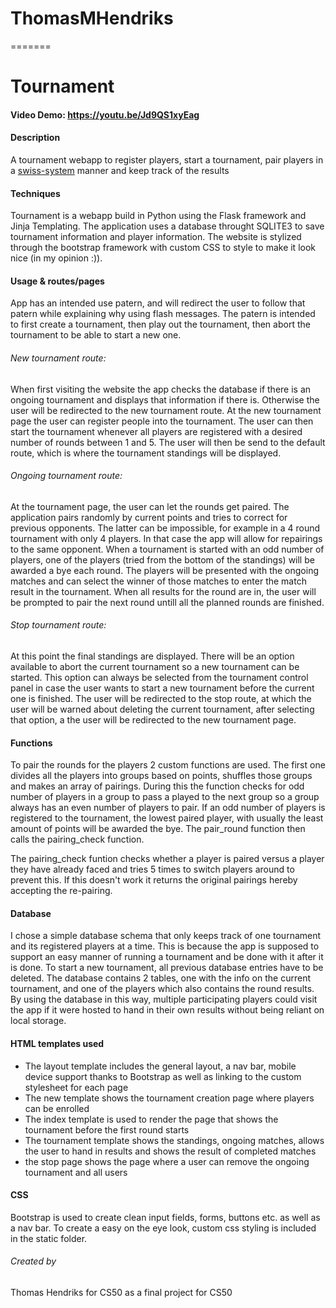 # ThomasMHendriks
=======
# Tournament

#### Video Demo: https://youtu.be/Jd9QS1xyEag

#### Description
A tournament webapp to register players, start a tournament, pair players in a [swiss-system](https://en.wikipedia.org/wiki/Swiss-system_tournament) manner and keep track of the results

#### Techniques
Tournament is a webapp build in Python using the Flask framework and Jinja Templating. The application uses a database throught SQLITE3 to save tournament information and player information. The website is stylized through the bootstrap framework with custom CSS to style to make it look nice (in my opinion :)).

#### Usage & routes/pages
App has an intended use patern, and will redirect the user to follow that patern while explaining why using flash messages. The patern is intended to first create a tournament, then play out the tournament, then abort the tournament to be able to start a new one.

###### New tournament route:
When first visiting the website the app checks the database if there is an ongoing tournament and displays that information if there is. Otherwise the user will be redirected to the new tournament route. At the new tournament page the user can register people into the tournament. The user can then start the tournament whenever all players are registered with a desired number of rounds between 1 and 5. The user will then be send to the default route, which is where the tournament standings will be displayed.

###### Ongoing tournament route:
At the tournament page, the user can let the rounds get paired. The application pairs randomly by current points and tries to correct for previous opponents. The latter can be impossible, for example in a 4 round tournament with only 4 players. In that case the app will allow for repairings to the same opponent. When a tournament is started with an odd number of players, one of the players (tried from the bottom of the standings) will be awarded a bye each round. The players will be presented with the ongoing matches and can select the winner of those matches to enter the match result in the tournament. When all results for the round are in, the user will be prompted to pair the next round untill all the planned rounds are finished.

###### Stop tournament route:
At this point the final standings are displayed. There will be an option available to abort the current tournament so a new tournament can be started. This option can always be selected from the tournament control panel in case the user wants to start a new tournament before the current one is finished. The user will be redirected to the stop route, at which the user will be warned about deleting the current tournament, after selecting that option, a the user will be redirected to the new tournament page.

#### Functions
To pair the rounds for the players 2 custom functions are used. The first one divides all the players into groups based on points, shuffles those groups and makes an array of pairings. During this the function checks for odd number of players in a group to pass a played to the next group so a group always has an even number of players to pair. If an odd number of players is registered to the tournament, the lowest paired player, with usually the least amount of points will be awarded the bye. The pair_round function then calls the pairing_check function.

The pairing_check funtion checks whether a player is paired versus a player they have already faced and tries 5 times to switch players around to prevent this. If this doesn't work it returns the original pairings hereby accepting the re-pairing.

#### Database
I chose a simple database schema that only keeps track of one tournament and its registered players at a time. This is because the app is supposed to support an easy manner of running a tournament and be done with it after it is done. To start a new tournament, all previous database entries have to be deleted. The database contains 2 tables, one with the info on the current tournament, and one of the players which also contains the round results. By using the database in this way, multiple participating players could visit the app if it were hosted to hand in their own results without being reliant on local storage.

#### HTML templates used
- The layout template includes the general layout, a nav bar, mobile device support thanks to Bootstrap as well as linking to the custom stylesheet for each page
- The new template shows the tournament creation page where players can be enrolled
- The index template is used to render the page that shows the tournament before the first round starts
- The tournament template shows the standings, ongoing matches, allows the user to hand in results and shows the result of completed matches
- the stop page shows the page where a user can remove the ongoing tournament and all users

#### CSS
Bootstrap is used to create clean input fields, forms, buttons etc. as well as a nav bar.
To create a easy on the eye look, custom css styling is included in the static folder.

###### Created by
Thomas Hendriks for CS50 as a final project for CS50
